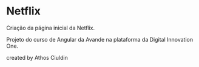 # Netflix
Criação da página inicial da Netflix.

Projeto do curso de Angular da Avande na plataforma da Digital Innovation One. 



created by Athos Ciuldin

